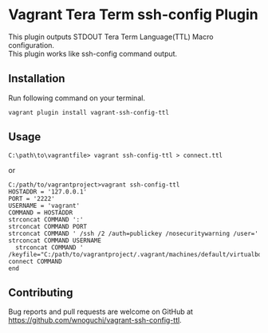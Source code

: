 # Vagrant Tera Term ssh-config Plugin

This plugin outputs STDOUT Tera Term Language(TTL) Macro configuration.  
This plugin works like ssh-config command output.

## Installation

Run following command on your terminal.

```
vagrant plugin install vagrant-ssh-config-ttl
```

## Usage

```
C:\path\to\vagrantfile> vagrant ssh-config-ttl > connect.ttl
```

or

```
C:/path/to/vagrantproject>vagrant ssh-config-ttl
HOSTADDR = '127.0.0.1'
PORT = '2222'
USERNAME = 'vagrant'
COMMAND = HOSTADDR
strconcat COMMAND ':'
strconcat COMMAND PORT
strconcat COMMAND ' /ssh /2 /auth=publickey /nosecuritywarning /user='
strconcat COMMAND USERNAME
  strconcat COMMAND ' /keyfile="C:/path/to/vagrantproject/.vagrant/machines/default/virtualbox/private_key"'
connect COMMAND
end
```

## Contributing

Bug reports and pull requests are welcome on GitHub at https://github.com/wnoguchi/vagrant-ssh-config-ttl.
